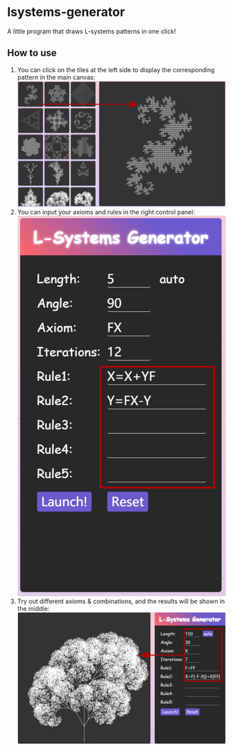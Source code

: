# lsystems-generator
A little program that draws L-systems patterns in one click!

## How to use
1. You can click on the tiles at the left side to display the corresponding pattern in the main canvas:
![image1](/images_readme/11_meitu_1.jpg)
2. You can input your axioms and rules in the right control panel:
![image2](/images_readme/22_meitu_2.jpg)
3. Try out different axioms & combinations, and the results will be shown in the middle:
![image3](/images_readme/33_meitu_3.jpg)
